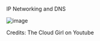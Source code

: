 IP Networking and DNS

![image](https://github.com/user-attachments/assets/89409b60-5d92-4755-8151-e0307baf4a28)






Credits: The Cloud Girl on Youtube

